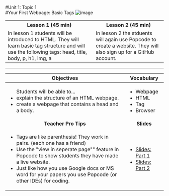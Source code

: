 #Unit 1: Topic 1  
#Your First Webpage: Basic Tags
![image](http://i.imgur.com/eqnjBR6.png)

<table>
<tr>
	<th>Lesson 1 (45 min)</th>
	<th>Lesson 2 (45 min)</th>
</tr>
<tr>
	<td>In lesson 1 students will be introduced to HTML. They will learn basic tag structure and will use the following tags: head, title, body, p, h1, img, a  <br></td>
	<td>In lesson 2 the stduents will again use Popcode to create a website. They will also sign up for a GitHub account.</td>
</tr>

</table>

***


| Objectives | Vocabulary |
|-------|-------|
| <ul>Students will be able to...<li> explain the structure of an HTML webpage.</li> <li>create a webpage that contains a head and a body.</li> </ul>  | <ul> <li>Webpage</li> <li>HTML</li> <li>Tag</li> <li>Browser</li> </ul> | 
| <center> **Teacher Pro Tips** </center> |<center> **Slides** </center> |
|<ul><li>Tags are like parenthesis! They work in pairs. (each one has a friend)</li><li>Use the "view in seperate page"" feature in Popcode to show students they have made a live website.</li> <li>Just like how you use Google docs or MS word for your papers you use Popcode (or other IDEs) for coding. </li></ul>| <ul><li>[Slides: Part 1](https://docs.google.com/presentation/d/1-gKi3ugTLwRzllzoInvDA7aNGejDN84Ab4xpzA5jVkU/edit#slide=id.g12ee5b58a7_0_0) </li> <li>[Slides: Part 2](https://docs.google.com/presentation/d/1-gKi3ugTLwRzllzoInvDA7aNGejDN84Ab4xpzA5jVkU/edit#slide=id.g12ee5b58a7_0_112)</li></ul> | 


